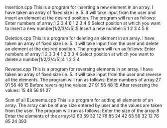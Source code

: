 Insertion.cpp
This is a program for inserting a new element in an array. I have taken an array of fixed size i.e. 5. It will take input from the user and insert an element at the desired position.
The program will run as follows:
Enter numbers of array:1
2
3
4
6
1 2 3 4 6
Select position at which you want to insert a new number[1/2/3/4/5]:5
Insert a new number:5
1 2 3 4 5 6

Deletion.cpp
This is a program for deleting an element in an array. I have taken an array of fixed size i.e. 5. It will take input from the user and delete an element at the desired position.
The program will run as follows:
Enter numbers of array:1
2
3
3
4
1 2 3 3 4
Select position at which you want to delete a number[1/2/3/4/5]:4
1 2 3 4

Reverse.cpp
This is a program for reversing elements in an array. I have taken an array of fixed size i.e. 5. It will take input from the user and reverse all the elements.
The program will run as follows:
Enter numbers of array:27
91
56
48
15
Before reversing the values: 27 91 56 48 15
After reversing the values: 15 48 56 91 27 

Sum of all ELements.cpp
This is a program for adding all elements of an array. The array can be of any size entered by user and the values are taken from the user.
The program will run as follows:
Enter the size of the array:8
Enter the elements of the array:42
63
59
32
12
76 
85
24
42 63 59 32 12 76 85 24
393